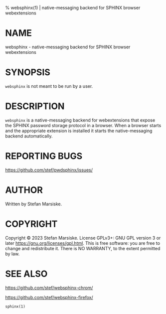 % websphinx(1) | native-messaging backend for SPHINX browser webextensions

# NAME

websphinx - native-messaging backend for SPHINX browser webextensions 

# SYNOPSIS

`websphinx` is not meant to be run by a user.

# DESCRIPTION

`websphinx` is a native-messaging backend for webextensions that expose the
SPHINX password storage protocol in a browser. When a browser starts and the
appropriate extension is installed it starts the native-messaging backend
automatically.

# REPORTING BUGS

https://github.com/stef/pwdsphinx/issues/

# AUTHOR

Written by Stefan Marsiske.

# COPYRIGHT

Copyright © 2023 Stefan Marsiske.  License GPLv3+: GNU GPL version 3 or later <https://gnu.org/licenses/gpl.html>.
This is free software: you are free to change and redistribute it.  There is NO WARRANTY, to the extent permitted by law.

# SEE ALSO

https://github.com/stef/websphinx-chrom/

https://github.com/stef/websphinx-firefox/

`sphinx(1)` 
